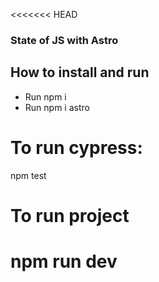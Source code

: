 <<<<<<< HEAD

### State of JS with Astro

## How to install and run

- Run npm i
- Run npm i astro

# To run cypress:

npm test

# To run project

# npm run dev
